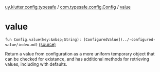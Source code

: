 [uy.klutter.config.typesafe](../index.md) / [com.typesafe.config.Config](index.md) / [value](.)


# value
`fun Config.value(key:&nbsp;String): [ConfiguredValue](../-configured-value/index.md)` [(source)](https://github.com/kohesive/klutter/blob/master/config-typesafe-jdk6/src/main/kotlin/uy/klutter/config/typesafe/TypesafeConfig_Ext.kt#L21)

Return a value from configuration as a more uniform temporary object that can be checked for existance, and has
additional methods for retrieving values, including with defaults.


